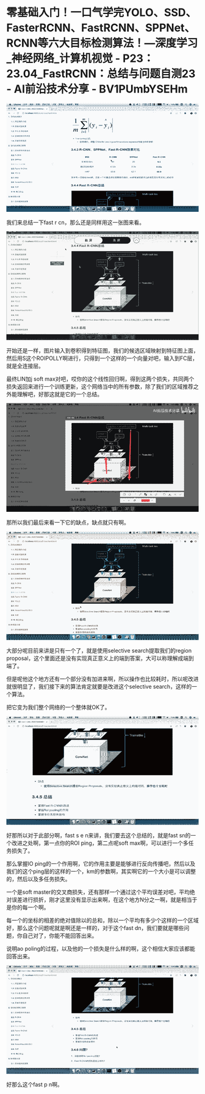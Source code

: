 # 零基础入门！一口气学完YOLO、SSD、FasterRCNN、FastRCNN、SPPNet、RCNN等六大目标检测算法！—深度学习_神经网络_计算机视觉 - P23：23.04_FastRCNN：总结与问题自测23 - AI前沿技术分享 - BV1PUmbYSEHm

![](img/4533874fcf99440329685ffbc036811c_0.png)

我们来总结一下fast r cn，那么还是同样用这一张图来看。

![](img/4533874fcf99440329685ffbc036811c_2.png)

开始还是一样，图片输入到卷积得到特征图，我们的候选区域映射到特征图上面，然后用S这个ROIPOLLY啊进行，只得到一个这样的一个向量对吧，输入到FC层，就是全连接层。

最终LIN加j soft max对吧，哎你的这个线性回归啊，得到这两个损失，共同两个损失返回来进行一个训练更新，这个网络当中的所有参数，除了我们的区域推荐之外能理解吧，好那这就是它的一个总结。



![](img/4533874fcf99440329685ffbc036811c_4.png)

那所以我们最后来看一下它的缺点，缺点就只有啊。

![](img/4533874fcf99440329685ffbc036811c_6.png)

大部分呢目前来讲是只有一个了，就是使用selective search提取我们的region proposal，这个里面还是没有实现真正意义上的端到答案，大可以称理解成端到端了。

但是呢他这个地方还有一个部分没有加进来啊，所以操作也比较耗时，所以呢改进就很明显了，我们接下来的算法肯定就要是改进这个selective search，这样的一个算法。

把它变为我们整个网络的一个整体就OK了。

![](img/4533874fcf99440329685ffbc036811c_8.png)

好那所以对于此部分啊，fast s e n来讲，我们要去这个总结的，就是fast sn的一个改进之处啊，第一点你的ROI ping，第二点呢soft max啊，可以进行一个多任务损失了。

那么掌握IO ping的一个作用啊，它的作用主要是能够进行反向传播吧，然后以及我们的这个ping层的这样的一个，km的参数啊，其实啊它的一个大小是可以调整的，然后以及多任务损失。

一个是soft master的交叉商损失，还有那样一个通过这个平均误差对吧，平均绝对误差进行损折，刚才这里没有显示出来啊，在这个地方N分之一啊，就是相当于是你的每一个啊。

每一个的坐标的相差的绝对值除以的总和，除以一个平均有多少个这样的一个区域好，那么这个问题呢就是啊还是一样的，对于这个fast dn，我们要就是哪些问题，你自己对了，你能不能回答出来。

说明ao poling的过程，以及他的一个损失是什么样的啊，这个相信大家应该都能回答出来。

![](img/4533874fcf99440329685ffbc036811c_10.png)

好那么这个fast p n啊。